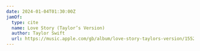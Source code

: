 ```yaml
---
date: 2024-01-04T01:30:00Z
jamOf:
  type: cite
  name: Love Story (Taylor’s Version)
  author: Taylor Swift
  url: https://music.apple.com/gb/album/love-story-taylors-version/1552791073?i=1552791427
---
```

